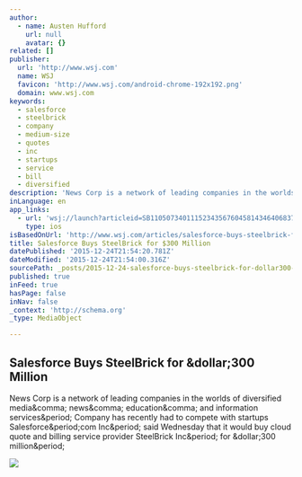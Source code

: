 ```yaml
---
author:
  - name: Austen Hufford
    url: null
    avatar: {}
related: []
publisher:
  url: 'http://www.wsj.com'
  name: WSJ
  favicon: 'http://www.wsj.com/android-chrome-192x192.png'
  domain: www.wsj.com
keywords:
  - salesforce
  - steelbrick
  - company
  - medium-size
  - quotes
  - inc
  - startups
  - service
  - bill
  - diversified
description: 'News Corp is a network of leading companies in the worlds of diversified media, news, education, and information services. Company has recently had to compete with startups Salesforce.com Inc. said Wednesday that it would buy cloud quote and billing service provider SteelBrick Inc. for $300 million.'
inLanguage: en
app_links:
  - url: 'wsj://launch?articleid=SB11050734011152343567604581434640683718696&headline=Salesforce%20buys%20SteelBrick%20for%20%24300%20million&weburl=http://www.wsj.com/articles/SB11050734011152343567604581434640683718696'
    type: ios
isBasedOnUrl: 'http://www.wsj.com/articles/salesforce-buys-steelbrick-for-300-million-1450912305?mod=WSJ_TechWSJD_NeedToKnow&ref=/news/technology'
title: Salesforce Buys SteelBrick for $300 Million
datePublished: '2015-12-24T21:54:20.781Z'
dateModified: '2015-12-24T21:54:00.316Z'
sourcePath: _posts/2015-12-24-salesforce-buys-steelbrick-for-dollar300-million.md
published: true
inFeed: true
hasPage: false
inNav: false
_context: 'http://schema.org'
_type: MediaObject

---
```

<article style=""><h1>Salesforce Buys SteelBrick for &amp;dollar;300 Million</h1><p>News Corp is a network of leading companies in the worlds of diversified media&amp;comma; news&amp;comma; education&amp;comma; and information services&amp;period; Company has recently had to compete with startups Salesforce&amp;period;com Inc&amp;period; said Wednesday that it would buy cloud quote and billing service provider SteelBrick Inc&amp;period; for &amp;dollar;300 million&amp;period;</p><img src="http://si.wsj.net/img/WSJ_Logo_black_social.gif" /></article>